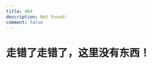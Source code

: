 ```yaml
---
title: 404
description: Not Found!
comment: false
---
```

<!-- <script type="text/javascript" src="http://qzonestyle.gtimg.cn/qzone_v6/lostchild/search_children.js" charset="utf-8"></script> -->

走错了走错了，这里没有东西！
===========================
